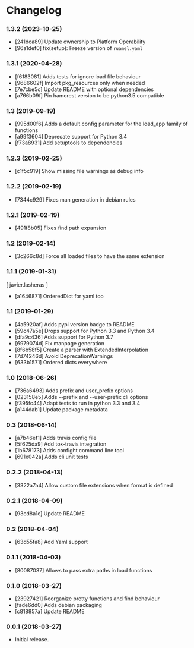 # Changelog


### 1.3.2 (2023-10-25)

  * [241dca89] Update ownership to Platform Operability
  * [96a1def0] fix(setup): Freeze version of `ruamel.yaml`

### 1.3.1 (2020-04-28)

  * [f6183081] Adds tests for ignore load file behaviour
  * [9686602f] Import pkg_resources only when needed
  * [7e7cbe5c] Update README with optional dependencies
  * [a766b09f] Pin hamcrest version to be python3.5 compatible

### 1.3 (2019-09-19)

  * [995d00f6] Adds a default config parameter for the load_app family of functions
  * [a99f3604] Deprecate support for Python 3.4
  * [f73a8931] Add setuptools to dependencies

### 1.2.3 (2019-02-25)

  * [c1f5c919] Show missing file warnings as debug info

### 1.2.2 (2019-02-19)

  * [7344c929] Fixes man generation in debian rules

### 1.2.1 (2019-02-19)

  * [491f8b05] Fixes find path expansion

### 1.2 (2019-02-14)

  * [3c266c8d] Force all loaded files to have the same extension

### 1.1.1 (2019-01-31)

  [ javier.lasheras ]
  * [a1646871] OrderedDict for yaml too

### 1.1 (2019-01-29)

  * [4a5920af] Adds pypi version badge to README
  * [59c47a5e] Drops support for Python 3.3 and Python 3.4
  * [dfa9c436] Adds support for Python 3.7
  * [6979074d] Fix manpage generation
  * [8f6b58f5] Create a parser with ExtendedInterpolation
  * [7d74246d] Avoid DeprecationWarnings
  * [633b1571] Ordered dicts everywhere

### 1.0 (2018-06-26)

  * [736a6493] Adds prefix and user_prefix options
  * [023158e5] Adds --prefix and --user-prefix cli options
  * [f395fc44] Adapt tests to run in python 3.3 and 3.4
  * [a144dab1] Update package metadata

### 0.3 (2018-06-14)

  * [a7b46ef1] Adds travis config file
  * [5f625da9] Add tox-travis integration
  * [1b678173] Adds confight command line tool
  * [691e042a] Adds cli unit tests

### 0.2.2 (2018-04-13)

  * [3322a7a4] Allow custom file extensions when format is defined

### 0.2.1 (2018-04-09)

  * [93cd8a1c] Update README

### 0.2 (2018-04-04)

  * [63d55fa8] Add Yaml support

### 0.1.1 (2018-04-03)

  * [80087037] Allows to pass extra paths in load functions

### 0.1.0 (2018-03-27)

  * [23927421] Reorganize pretty functions and find behaviour
  * [fade6dd0] Adds debian packaging
  * [c818857a] Update README

### 0.0.1 (2018-03-27)

  * Initial release.

